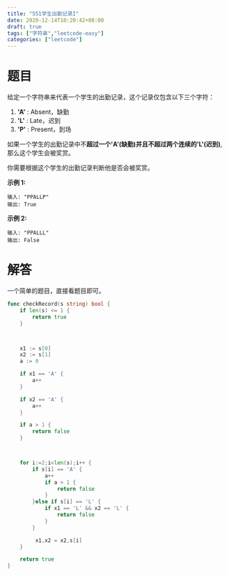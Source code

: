 ```yaml
---
title: "551学生出勤记录I"
date: 2020-12-14T10:20:42+08:00
draft: true
tags: ["字符串","leetcode-easy"]
categories: ["leetcode"]
---
```


# 题目

给定一个字符串来代表一个学生的出勤记录，这个记录仅包含以下三个字符：

1. **'A'** : Absent，缺勤
2. **'L'** : Late，迟到
3. **'P'** : Present，到场

如果一个学生的出勤记录中不**超过一个'A'(缺勤)**并且**不超过两个连续的'L'(迟到)**,那么这个学生会被奖赏。

你需要根据这个学生的出勤记录判断他是否会被奖赏。

**示例 1:**

```
输入: "PPALLP"
输出: True
```

**示例 2:**

```
输入: "PPALLL"
输出: False
```

# 解答

一个简单的题目，直接看题目即可。

```go
func checkRecord(s string) bool {
    if len(s) <= 1 {
        return true 
    }



    x1 := s[0]
    x2 := s[1]
    a := 0

    if x1 == 'A' {
        a++ 
    } 

    if x2 == 'A' {
        a++ 
    }

    if a > 1 {
        return false 
    }



    for i:=2;i<len(s);i++ {        
        if s[i] == 'A' {
            a++ 
            if a > 1 {
                return false 
            }
        }else if s[i] == 'L' {
            if x1 == 'L' && x2 == 'L' {
                return false
            }
        }

         x1,x2 = x2,s[i]
    }

    return true 
}
```

